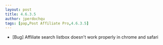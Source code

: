 ```yaml
---
layout: post
title: 4.6.3.5
author: jperdochqu
tags: [pap,Post Affiliate Pro,4.6.3.5]
---
```


- [Bug] Affiliate search listbox doesn't work properly in chrome and safari
